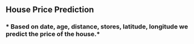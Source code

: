 ## House Price Prediction
### * Based on date, age, distance, stores, latitude, longitude we predict the price of the house.*
